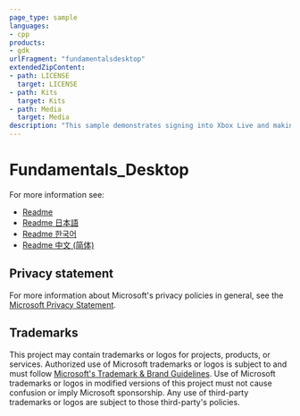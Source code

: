 ```yaml
---
page_type: sample
languages:
- cpp
products:
- gdk
urlFragment: "fundamentalsdesktop"
extendedZipContent:
- path: LICENSE
  target: LICENSE
- path: Kits
  target: Kits
- path: Media
  target: Media
description: "This sample demonstrates signing into Xbox Live and making a license check to ensure that the game is owned by the currently signed in user on PC."
---
```


# Fundamentals_Desktop

For more information see: 
- [Readme](https://github.com/microsoft/Xbox-GDK-Samples/blob/main/Samples/Live/Fundamentals_Desktop/readme_en-us.md)
- [Readme 日本語](https://github.com/microsoft/Xbox-GDK-Samples/blob/main/Samples/Live/Fundamentals_Desktop/readme_ja-jp.md)
- [Readme 한국어](https://github.com/microsoft/Xbox-GDK-Samples/blob/main/Samples/Live/Fundamentals_Desktop/readme_ko-kr.md)
- [Readme 中文 (简体)](https://github.com/microsoft/Xbox-GDK-Samples/blob/main/Samples/Live/Fundamentals_Desktop/readme_zh-cn.md)

## Privacy statement

For more information about Microsoft's privacy policies in general, see the [Microsoft Privacy Statement](https://privacy.microsoft.com/privacystatement/).

## Trademarks

This project may contain trademarks or logos for projects, products, or services. Authorized use of Microsoft trademarks or logos is subject to and must follow [Microsoft's Trademark & Brand Guidelines](https://www.microsoft.com/en-us/legal/intellectualproperty/trademarks/usage/general). Use of Microsoft trademarks or logos in modified versions of this project must not cause confusion or imply Microsoft sponsorship. Any use of third-party trademarks or logos are subject to those third-party's policies.
